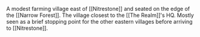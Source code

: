 A modest farming village east of [[Nitrestone]] and seated on the edge of the [[Narrow Forest]]. The village closest to the [[The Realm]]'s HQ. Mostly seen as a brief stopping point for the other eastern villages before arriving to [[Nitrestone]]. 